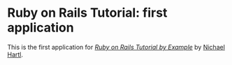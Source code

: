 # Ruby on Rails Tutorial: first application

This is the first application for [*Ruby on Rails Tutorial by Example*](http://railstutorial.org) by [Nichael Hartl](http://michaelhartl.com).